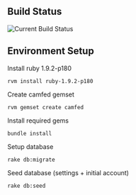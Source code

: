 ## Build Status
![Current Build Status](http://travis-ci.org/CamfedCode/Camfed.png)

## Environment Setup

Install ruby 1.9.2-p180

    rvm install ruby-1.9.2-p180

Create camfed gemset

    rvm gemset create camfed

Install required gems

    bundle install

Setup database

    rake db:migrate

Seed database (settings + initial account)

    rake db:seed